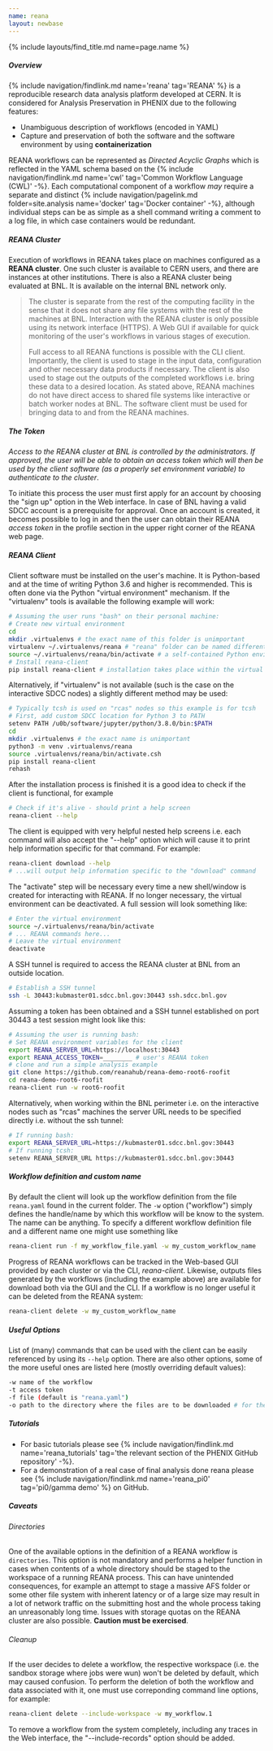 ```yaml
---
name: reana
layout: newbase
---
```

{% include layouts/find_title.md name=page.name %}

##### Overview
{% include navigation/findlink.md name='reana' tag='REANA' %}
is a reproducible research data analysis platform developed at CERN.
It is considered for Analysis Preservation in PHENIX due to the following features:

* Unambiguous description of workflows (encoded in YAML)
* Capture and preservation of both the software and the software environment by using **containerization**

REANA workflows can be represented as *Directed Acyclic Graphs* which is reflected in
the YAML schema based on the 
{% include navigation/findlink.md name='cwl' tag='Common Workflow Language (CWL)' -%}.
Each computational component of a workflow *may* require a separate and distinct
{% include navigation/pagelink.md folder=site.analysis name='docker' tag='Docker container' -%},
although individual steps can be as simple as a shell command writing a comment to a log file,
in which case containers would be redundant.

##### REANA Cluster
Execution of workflows in REANA takes place on machines configured as a **REANA cluster**.
One such cluster is available to CERN users, and there are instances at other
institutions. There is also a REANA cluster being evaluated at BNL.
It is available on the internal BNL network only.

> The cluster is separate from the rest of the computing facility in the sense
> that it does not share any file systems with the rest of the machines at BNL.
> Interaction with the REANA cluster is only possible using its network
> interface (HTTPS). A Web GUI if available for quick monitoring of the user's
> workflows in various stages of execution.
>
> Full access to all REANA functions is possible with the CLI client. Importantly,
> the client is used to stage in the input data, configuration and other necessary
> data products if necessary. The client is also used to stage out the outputs
> of the completed workflows i.e. bring these data to a desired location. As
> stated above, REANA machines do not have direct access to shared file systems
> like interactive or batch worker nodes at BNL. The software client must be used
> for bringing data to and from the REANA machines.

##### The Token
*Access to the REANA cluster at BNL is controlled by the administrators. If approved,
the user will be able to obtain an access token which will then be used by the client
software (as a properly set environment variable) to authenticate to the cluster*.

To initiate this process the user must first apply for an account
by choosing the "sign up" option in the Web interface. In case of BNL having a valid SDCC
account is a prerequisite for approval. Once an account is created, it becomes possible
to log in and then the user can obtain their REANA *access token* in the profile section
in the upper right corner of the REANA web page.

##### REANA Client
Client software must be installed on the user's machine.
It is Python-based and at the time of writing Python 3.6 and higher is recommended.
This is often done via the Python "virtual environment" mechanism. If the "virtualenv"
tools is available the following example will work:
```bash
# Assuming the user runs "bash" on their personal machine:
# Create new virtual environment
cd
mkdir .virtualenvs # the exact name of this folder is unimportant
virtualenv ~/.virtualenvs/reana # "reana" folder can be named differently as well, as long as its use is consistent
source ~/.virtualenvs/reana/bin/activate # a self-contained Python environment is now available
# Install reana-client
pip install reana-client # installation takes place within the virtual environment
```
Alternatively, if "virtualenv" is not available (such is the case on the interactive SDCC
nodes) a slightly different method may be used:

```bash
# Typically tcsh is used on "rcas" nodes so this example is for tcsh
# First, add custom SDCC location for Python 3 to PATH
setenv PATH /u0b/software/jupyter/python/3.8.0/bin:$PATH
cd
mkdir .virtualenvs # the exact name is unimportant
python3 -m venv .virtualenvs/reana
source .virtualenvs/reana/bin/activate.csh
pip install reana-client
rehash
```

After the installation process is finished it is a good idea to check if
the client is functional, for example
```bash
# Check if it's alive - should print a help screen
reana-client --help
```
The client is equipped with very helpful nested help screens i.e. each command
will also accept the "--help" option which will cause it to print help
information specific for that command. For example:
```bash
reana-client download --help
# ...will output help information specific to the "download" command
```

The "activate" step will be necessary every time a new shell/window is created
for interacting with REANA. If no longer necessary, the virtual environment can
be deactivated. A full session will look something like:

```bash
# Enter the virtual environment
source ~/.virtualenvs/reana/bin/activate
# ... REANA commands here...
# Leave the virtual environment
deactivate
```
A SSH tunnel is required to access the REANA cluster at BNL from an outside location.
```bash
# Establish a SSH tunnel
ssh -L 30443:kubmaster01.sdcc.bnl.gov:30443 ssh.sdcc.bnl.gov
```

Assuming a token has been obtained and a SSH tunnel established on port 30443
a test session might look like this:
```bash
# Assuming the user is running bash:
# Set REANA environment variables for the client
export REANA_SERVER_URL=https://localhost:30443
export REANA_ACCESS_TOKEN=________ # user's REANA token
# clone and run a simple analysis example
git clone https://github.com/reanahub/reana-demo-root6-roofit
cd reana-demo-root6-roofit
reana-client run -w root6-roofit
```

Alternatively, when working within the BNL perimeter i.e. on the interactive nodes
such as "rcas" machines the server URL needs to be specified directly i.e. without the ssh tunnel:
```bash
# If running bash:
export REANA_SERVER_URL=https://kubmaster01.sdcc.bnl.gov:30443
# If running tcsh:
setenv REANA_SERVER_URL https://kubmaster01.sdcc.bnl.gov:30443
```

##### Workflow definition and custom name
By default the client will look up the workflow definition from the file ```reana.yaml```
found in the current folder.
The ```-w``` option ("workflow") simply defines the handle/name by which this workflow will
be know to the system. The name can be anything. To specify a different workflow definition
file and a different name one might use something like
```bash
reana-client run -f my_workflow_file.yaml -w my_custom_workflow_name
```
Progress of REANA workflows can be tracked in the Web-based GUI provided by each cluster
or via the CLI, *reana-client*. Likewise, outputs files generated by the workflows
(including the example above) are available for download both via the GUI and the CLI.
If a workflow is no longer useful it can be deleted from the REANA system:
```bash
reana-client delete -w my_custom_workflow_name
```
##### Useful Options
List of (many) commands that can be used with the client can be easily referenced by
using its ```--help``` option. There are also other options, some of the more
useful ones are listed here (mostly overriding default values):
```bash
-w name of the workflow
-t access token
-f file (default is "reana.yaml")
-o path to the directory where the files are to be downloaded # for the "download" command
```

##### Tutorials
* For basic tutorials please see
{% include navigation/findlink.md name='reana_tutorials' tag='the relevant section of the PHENIX GitHub repository' -%}.
* For a demonstration of a real case of final analysis done reana please see
{% include navigation/findlink.md name='reana_pi0' tag='pi0/gamma demo' %} on GitHub.

##### Caveats
###### Directories
One of the available options in the definition of a REANA workflow is ```directories```.
This option is not mandatory and performs a helper function in cases when contents of
a whole directory should be staged to the workspace of a running REANA process. This
can have unintended consequences, for example an attempt to stage a massive AFS
folder or some other file system with inherent latency or of a large size may result
in a lot of network traffic on the submitting host and the whole process taking
an unreasonably long time. Issues with storage quotas on the REANA cluster are also
possible.
**Caution must be exercised**.

###### Cleanup
If the user decides to delete a workflow, the respective workspace (i.e. the sandbox
storage where jobs were wun) won't be deleted by default, which may caused confusion.
To perform the deletion of both the workflow and data associated with it, one
must use correponding command line options, for example:
```bash
reana-client delete --include-workspace -w my_workflow.1
```
To remove a workflow from the system completely, including any traces in the Web interface,
the "--include-records" option should be added.
